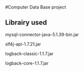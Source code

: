 #Computer Data Base project

## Librairy used

mysql-connector-java-5.1.39-bin.jar

slf4j-api-1.7.21.jar

logback-classic-1.1.7.jar

logback-core-1.1.7.jar

